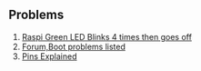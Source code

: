 ## Problems
1. [Raspi Green LED Blinks 4 times then goes off](https://forums.raspberrypi.com/viewtopic.php?t=272263)
2. [Forum,Boot problems listed](https://forums.raspberrypi.com/viewtopic.php?f=28&t=58151)
3. [Pins Explained](https://www.raspberrypi.com/documentation/computers/os.html#gpio-and-the-40-pin-header)
